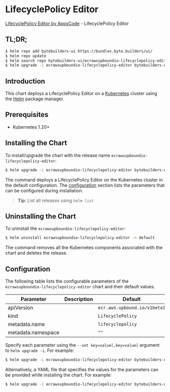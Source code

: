 # LifecyclePolicy Editor

[LifecyclePolicy Editor by AppsCode](https://byte.builders) - LifecyclePolicy Editor

## TL;DR;

```bash
$ helm repo add bytebuilders-ui https://bundles.byte.builders/ui/
$ helm repo update
$ helm search repo bytebuilders-ui/ecrawsupboundio-lifecyclepolicy-editor --version=v0.4.18
$ helm upgrade -i ecrawsupboundio-lifecyclepolicy-editor bytebuilders-ui/ecrawsupboundio-lifecyclepolicy-editor -n default --create-namespace --version=v0.4.18
```

## Introduction

This chart deploys a LifecyclePolicy Editor on a [Kubernetes](http://kubernetes.io) cluster using the [Helm](https://helm.sh) package manager.

## Prerequisites

- Kubernetes 1.20+

## Installing the Chart

To install/upgrade the chart with the release name `ecrawsupboundio-lifecyclepolicy-editor`:

```bash
$ helm upgrade -i ecrawsupboundio-lifecyclepolicy-editor bytebuilders-ui/ecrawsupboundio-lifecyclepolicy-editor -n default --create-namespace --version=v0.4.18
```

The command deploys a LifecyclePolicy Editor on the Kubernetes cluster in the default configuration. The [configuration](#configuration) section lists the parameters that can be configured during installation.

> **Tip**: List all releases using `helm list`

## Uninstalling the Chart

To uninstall the `ecrawsupboundio-lifecyclepolicy-editor`:

```bash
$ helm uninstall ecrawsupboundio-lifecyclepolicy-editor -n default
```

The command removes all the Kubernetes components associated with the chart and deletes the release.

## Configuration

The following table lists the configurable parameters of the `ecrawsupboundio-lifecyclepolicy-editor` chart and their default values.

|     Parameter      | Description |                 Default                 |
|--------------------|-------------|-----------------------------------------|
| apiVersion         |             | <code>ecr.aws.upbound.io/v1beta1</code> |
| kind               |             | <code>LifecyclePolicy</code>            |
| metadata.name      |             | <code>lifecyclepolicy</code>            |
| metadata.namespace |             | <code>""</code>                         |


Specify each parameter using the `--set key=value[,key=value]` argument to `helm upgrade -i`. For example:

```bash
$ helm upgrade -i ecrawsupboundio-lifecyclepolicy-editor bytebuilders-ui/ecrawsupboundio-lifecyclepolicy-editor -n default --create-namespace --version=v0.4.18 --set apiVersion=ecr.aws.upbound.io/v1beta1
```

Alternatively, a YAML file that specifies the values for the parameters can be provided while
installing the chart. For example:

```bash
$ helm upgrade -i ecrawsupboundio-lifecyclepolicy-editor bytebuilders-ui/ecrawsupboundio-lifecyclepolicy-editor -n default --create-namespace --version=v0.4.18 --values values.yaml
```
